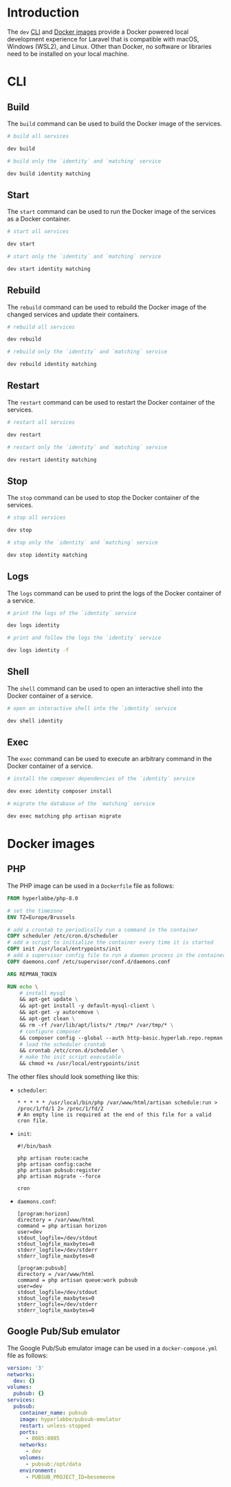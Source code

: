 # Introduction

The `dev` [CLI](#cli) and [Docker images](#docker-images) provide a Docker powered local development experience for Laravel that is compatible with macOS, Windows (WSL2), and Linux. Other than Docker, no software or libraries need to be installed on your local machine.

# CLI

## Build

The `build` command can be used to build the Docker image of the services.

```bash
# build all services

dev build

# build only the `identity` and `matching` service

dev build identity matching
```

## Start

The `start` command can be used to run the Docker image of the services as a Docker container.

```bash
# start all services

dev start

# start only the `identity` and `matching` service

dev start identity matching
```

## Rebuild

The `rebuild` command can be used to rebuild the Docker image of the changed services and update their containers.

```bash
# rebuild all services

dev rebuild

# rebuild only the `identity` and `matching` service

dev rebuild identity matching
```

## Restart

The `restart` command can be used to restart the Docker container of the services.

```bash
# restart all services

dev restart

# restart only the `identity` and `matching` service

dev restart identity matching
```

## Stop

The `stop` command can be used to stop the Docker container of the services.

```bash
# stop all services

dev stop

# stop only the `identity` and `matching` service

dev stop identity matching
```

## Logs

The `logs` command can be used to print the logs of the Docker container of a service.

```bash
# print the logs of the `identity` service

dev logs identity

# print and follow the logs the `identity` service

dev logs identity -f
```

## Shell

The `shell` command can be used to open an interactive shell into the Docker container of a service.

```bash
# open an interactive shell into the `identity` service

dev shell identity
```

## Exec

The `exec` command can be used to execute an arbitrary command in the Docker container of a service.

```bash
# install the composer dependencies of the `identity` service

dev exec identity composer install

# migrate the database of the `matching` service

dev exec matching php artisan migrate
```

# Docker images

## PHP

The PHP image can be used in a `Dockerfile` file as follows:

```dockerfile
FROM hyperlabbe/php-8.0

# set the timezone
ENV TZ=Europe/Brussels

# add a crontab to periodically run a command in the container
COPY scheduler /etc/cron.d/scheduler
# add a script to initialize the container every time it is started
COPY init /usr/local/entrypoints/init
# add a supervisor config file to run a daemon process in the container
COPY daemons.conf /etc/supervisor/conf.d/daemons.conf

ARG REPMAN_TOKEN

RUN echo \
    # install mysql
    && apt-get update \
    && apt-get install -y default-mysql-client \
    && apt-get -y autoremove \
    && apt-get clean \
    && rm -rf /var/lib/apt/lists/* /tmp/* /var/tmp/* \
    # configure composer
    && composer config --global --auth http-basic.hyperlab.repo.repman.io token $REPMAN_TOKEN \
    # load the scheduler crontab
    && crontab /etc/cron.d/scheduler \
    # make the init script executable
    && chmod +x /usr/local/entrypoints/init
```

The other files should look something like this:

- `scheduler`:

    ```
    * * * * * /usr/local/bin/php /var/www/html/artisan schedule:run > /proc/1/fd/1 2> /proc/1/fd/2
    # An empty line is required at the end of this file for a valid cron file.
    ```

- `init`:

    ```
    #!/bin/bash

    php artisan route:cache
    php artisan config:cache
    php artisan pubsub:register
    php artisan migrate --force

    cron
    ```

- `daemons.conf`:

    ```
    [program:horizon]
    directory = /var/www/html
    command = php artisan horizon
    user=dev
    stdout_logfile=/dev/stdout
    stdout_logfile_maxbytes=0
    stderr_logfile=/dev/stderr
    stderr_logfile_maxbytes=0

    [program:pubsub]
    directory = /var/www/html
    command = php artisan queue:work pubsub
    user=dev
    stdout_logfile=/dev/stdout
    stdout_logfile_maxbytes=0
    stderr_logfile=/dev/stderr
    stderr_logfile_maxbytes=0
    ```

## Google Pub/Sub emulator

The Google Pub/Sub emulator image can be used in a `docker-compose.yml` file as follows:

```yaml
version: '3'
networks:
  dev: {}
volumes:
  pubsub: {}
services:
  pubsub:
    container_name: pubsub
    image: hyperlabbe/pubsub-emulator
    restart: unless-stopped
    ports:
      - 8085:8085
    networks:
      - dev
    volumes:
      - pubsub:/opt/data
    environment:
      - PUBSUB_PROJECT_ID=besomeone
```
